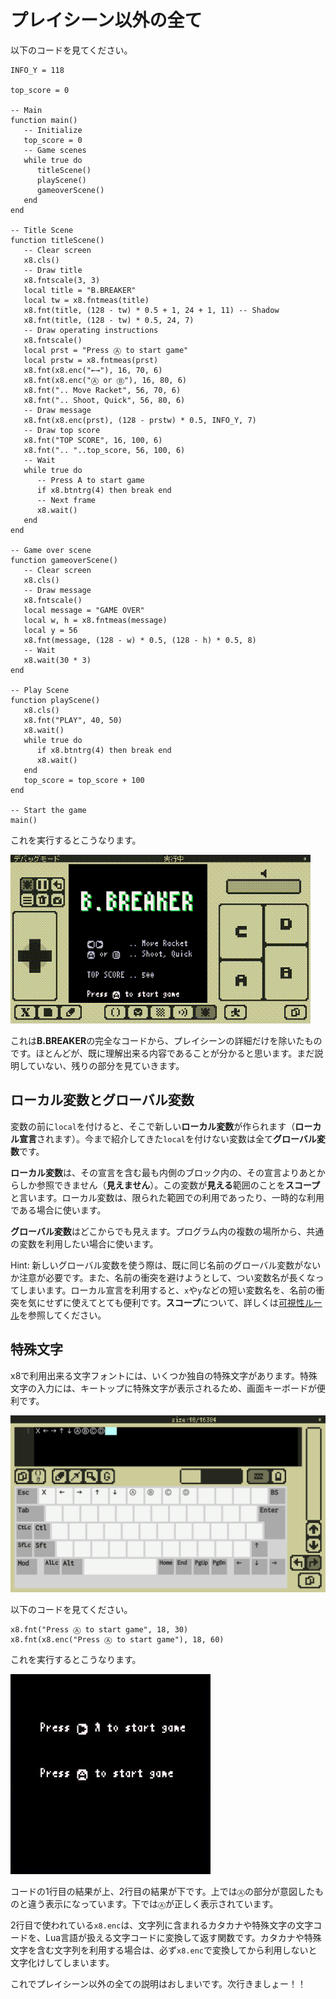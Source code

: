 # プレイシーン以外の全て

以下のコードを見てください。

```
INFO_Y = 118

top_score = 0

-- Main
function main()
   -- Initialize
   top_score = 0
   -- Game scenes
   while true do
      titleScene()
      playScene()
      gameoverScene()
   end
end

-- Title Scene
function titleScene()
   -- Clear screen
   x8.cls()
   -- Draw title
   x8.fntscale(3, 3)
   local title = "B.BREAKER"
   local tw = x8.fntmeas(title)
   x8.fnt(title, (128 - tw) * 0.5 + 1, 24 + 1, 11) -- Shadow
   x8.fnt(title, (128 - tw) * 0.5, 24, 7)
   -- Draw operating instructions
   x8.fntscale()
   local prst = "Press Ⓐ to start game"
   local prstw = x8.fntmeas(prst)
   x8.fnt(x8.enc("←→"), 16, 70, 6)
   x8.fnt(x8.enc("Ⓐ or Ⓑ"), 16, 80, 6)
   x8.fnt(".. Move Racket", 56, 70, 6)
   x8.fnt(".. Shoot, Quick", 56, 80, 6)
   -- Draw message
   x8.fnt(x8.enc(prst), (128 - prstw) * 0.5, INFO_Y, 7)
   -- Draw top score
   x8.fnt("TOP SCORE", 16, 100, 6)
   x8.fnt(".. "..top_score, 56, 100, 6)
   -- Wait
   while true do
      -- Press A to start game
      if x8.btntrg(4) then break end
      -- Next frame
      x8.wait()
   end
end

-- Game over scene
function gameoverScene()
   -- Clear screen
   x8.cls()
   -- Draw message
   x8.fntscale()
   local message = "GAME OVER"
   local w, h = x8.fntmeas(message)
   local y = 56
   x8.fnt(message, (128 - w) * 0.5, (128 - h) * 0.5, 8)
   -- Wait
   x8.wait(30 * 3)
end

-- Play Scene
function playScene()
   x8.cls()
   x8.fnt("PLAY", 40, 50)
   x8.wait()
   while true do
      if x8.btntrg(4) then break end
      x8.wait()
   end
   top_score = top_score + 100
end

-- Start the game
main()
```

これを実行するとこうなります。

![](imgs/tutorial_01/x8_tuto_01_bb_scenes.gif)

これは**B.BREAKER**の完全なコードから、プレイシーンの詳細だけを除いたものです。ほとんどが、既に理解出来る内容であることが分かると思います。まだ説明していない、残りの部分を見ていきます。

## ローカル変数とグローバル変数

変数の前に`local`を付けると、そこで新しい**ローカル変数**が作られます（**ローカル宣言**されます）。今まで紹介してきた`local`を付けない変数は全て**グローバル変数**です。

**ローカル変数**は、その宣言を含む最も内側のブロック内の、その宣言よりあとからしか参照できません（**見えません**）。この変数が**見える**範囲のことを**スコープ**と言います。ローカル変数は、限られた範囲での利用であったり、一時的な利用である場合に使います。

**グローバル変数**はどこからでも見えます。プログラム内の複数の場所から、共通の変数を利用したい場合に使います。

Hint: 新しいグローバル変数を使う際は、既に同じ名前のグローバル変数がないか注意が必要です。また、名前の衝突を避けようとして、つい変数名が長くなってしまいます。ローカル宣言を利用すると、`x`や`y`などの短い変数名を、名前の衝突を気にせずに使えてとても便利です。**スコープ**について、詳しくは[可視性ルール](lua_basics.md#可視性ルール)を参照してください。

## 特殊文字

x8で利用出来る文字フォントには、いくつか独自の特殊文字があります。特殊文字の入力には、キートップに特殊文字が表示されるため、画面キーボードが便利です。

![](imgs/tutorial_01/x8_tuto_01_sp_input.jpg)

以下のコードを見てください。

```
x8.fnt("Press Ⓐ to start game", 18, 30)
x8.fnt(x8.enc("Press Ⓐ to start game"), 18, 60)
```

これを実行するとこうなります。

![](imgs/tutorial_01/x8_tuto_01_sp_char.jpg)

コードの1行目の結果が上、2行目の結果が下です。上では`Ⓐ`の部分が意図したものと違う表示になっています。下では`Ⓐ`が正しく表示されています。

2行目で使われている`x8.enc`は、文字列に含まれるカタカナや特殊文字の文字コードを、Lua言語が扱える文字コードに変換して返す関数です。カタカナや特殊文字を含む文字列を利用する場合は、必ず`x8.enc`で変換してから利用しないと文字化けしてしまいます。

これでプレイシーン以外の全ての説明はおしまいです。次行きましょー！！
